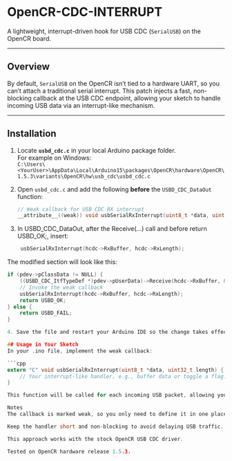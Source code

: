 # OpenCR-CDC-INTERRUPT

A lightweight, interrupt-driven hook for USB CDC (`SerialUSB`) on the OpenCR board.

---

## Overview

By default, `SerialUSB` on the OpenCR isn’t tied to a hardware UART, so you can’t attach a traditional serial interrupt. This patch injects a fast, non-blocking callback at the USB CDC endpoint, allowing your sketch to handle incoming USB data via an interrupt-like mechanism.

---

## Installation

1. Locate **`usbd_cdc.c`** in your local Arduino package folder.  
   For example on Windows:  
   `C:\Users\<YourUser>\AppData\Local\Arduino15\packages\OpenCR\hardware\OpenCR\1.5.3\variants\OpenCR\hw\usb_cdc\usbd_cdc.c`

2. Open `usbd_cdc.c` and add the following **before** the `USBD_CDC_DataOut` function:  
   ```c
   // Weak callback for USB CDC RX interrupt
   __attribute__((weak)) void usbSerialRxInterrupt(uint8_t *data, uint32_t length) {}
3. In USBD_CDC_DataOut, after the Receive(...) call and before return USBD_OK;, insert:

   ```c
    usbSerialRxInterrupt(hcdc->RxBuffer, hcdc->RxLength);
The modified section will look like this:
   ```c
   if (pdev->pClassData != NULL) {
       ((USBD_CDC_ItfTypeDef *)pdev->pUserData)->Receive(hcdc->RxBuffer, &hcdc->RxLength);
       // Invoke the weak callback
       usbSerialRxInterrupt(hcdc->RxBuffer, hcdc->RxLength);
       return USBD_OK;
   } else {
       return USBD_FAIL;
   }

4. Save the file and restart your Arduino IDE so the change takes effect.

## Usage in Your Sketch
In your .ino file, implement the weak callback:

   ```cpp
   extern "C" void usbSerialRxInterrupt(uint8_t *data, uint32_t length) {
       // Your interrupt-like handler, e.g., buffer data or toggle a flag.
   }

This function will be called for each incoming USB packet, allowing you to process data immediately.

Notes
The callback is marked weak, so you only need to define it in one place.

Keep the handler short and non-blocking to avoid delaying USB traffic.

This approach works with the stock OpenCR USB CDC driver.

Tested on OpenCR hardware release 1.5.3.
